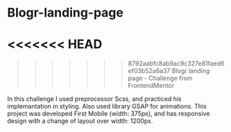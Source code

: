 # Blogr-landing-page
<<<<<<< HEAD
=======

>>>>>>> 8792aabfc8ab9ac9c327e81faed6ef03b52a6a37
Blogr landing page - Challenge from FrontendMentor

In this challenge I used preprocessor Scss, and practiced his implemantation in styling. Also used library GSAP for animations. This project was developed First Mobile (width: 375px), and has responsive design with a change of layout over width: 1200px.
